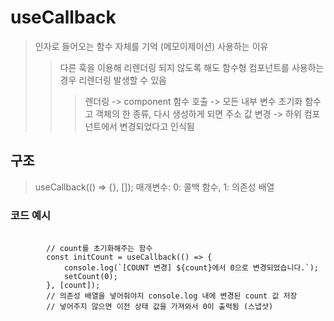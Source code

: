 # useCallback
> 인자로 들어오는 함수 자체를 기억 (메모이제이션)
> 사용하는 이유
> > 다른 훅을 이용해 리렌더링 되지 않도록 해도 함수형 컴포넌트를 사용하는 경우 리렌더링 발생할 수 있음
> > > 렌더링 -> component 함수 호출 -> 모든 내부 변수 초기화
> > > 함수고 객체의 한 종류, 다시 생성하게 되면 주소 값 변경 -> 하위 컴포넌트에서 변경되었다고 인식됨


## 구조
> useCallback(() => {}, []);
> 매개변수: 0: 콜백 함수, 1: 의존성 배열


### 코드 예시
<pre>
    <code>
        // count를 초기화해주는 함수
        const initCount = useCallback(() => {
            console.log(`[COUNT 변경] ${count}에서 0으로 변경되었습니다.`);
            setCount(0);
        }, [count]);
        // 의존성 배열을 넣어줘야지 console.log 내에 변경된 count 값 저장
        // 넣어주지 않으면 이전 상태 값을 가져와서 0이 출력됨 (스냅샷)
    </code>
</pre>